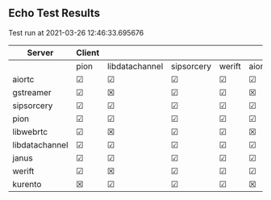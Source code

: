 ## Echo Test Results
Test run at 2021-03-26 12:46:33.695676

| Server      | Client      |             |             |             |             |
|-------------|-------------|-------------|-------------|-------------|-------------|
|             | pion        | libdatachannel| sipsorcery  | werift      | aiortc      |
| aiortc      | &#9745;     | &#9745;     | &#9745;     | &#9745;     | &#9745;     |
| gstreamer   | &#9745;     | &#x2612;    | &#9745;     | &#9745;     | &#x2612;    |
| sipsorcery  | &#9745;     | &#9745;     | &#9745;     | &#9745;     | &#9745;     |
| pion        | &#9745;     | &#9745;     | &#9745;     | &#9745;     | &#9745;     |
| libwebrtc   | &#9745;     | &#x2612;    | &#9745;     | &#9745;     | &#x2612;    |
| libdatachannel| &#9745;     | &#9745;     | &#9745;     | &#9745;     | &#9745;     |
| janus       | &#9745;     | &#9745;     | &#9745;     | &#9745;     | &#9745;     |
| werift      | &#9745;     | &#x2612;    | &#9745;     | &#9745;     | &#9745;     |
| kurento     | &#x2612;    | &#9745;     | &#9745;     | &#9745;     | &#x2612;    |

